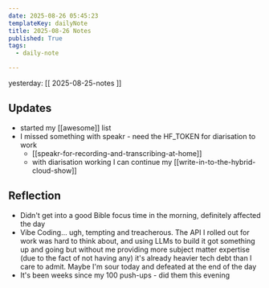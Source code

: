 ```yaml
---
date: 2025-08-26 05:45:23
templateKey: dailyNote
title: 2025-08-26 Notes
published: True
tags:
  - daily-note

---
```


yesterday: [[ 2025-08-25-notes ]]

## Updates

- started my [[awesome]] list
- I missed something with speakr - need the HF_TOKEN for diarisation to work
  - [[speakr-for-recording-and-transcribing-at-home]]
  - with diarisation working I can continue my [[write-in-to-the-hybrid-cloud-show]]

## Reflection

- Didn't get into a good Bible focus time in the morning, definitely affected the day
- Vibe Coding... ugh, tempting and treacherous. The API I rolled out for work
was hard to think about, and using LLMs to build it got something up and going
but without me providing more subject matter expertise (due to the fact of not having any)
it's already heavier tech debt than I care to admit. Maybe I'm sour today and
defeated at the end of the day
- It's been weeks since my 100 push-ups - did them this evening
